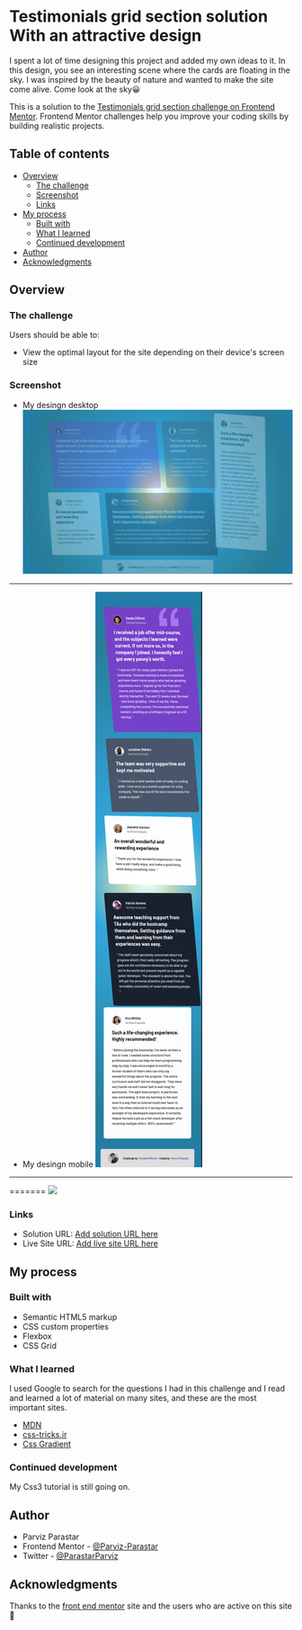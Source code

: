 # Testimonials grid section solution With an attractive design

I spent a lot of time designing this project and added my own ideas to it.
In this design, you see an interesting scene where the cards are floating in the sky.
I was inspired by the beauty of nature and wanted to make the site come alive.
Come look at the sky😀

This is a solution to the [Testimonials grid section challenge on Frontend Mentor](https://www.frontendmentor.io/challenges/testimonials-grid-section-Nnw6J7Un7). Frontend Mentor challenges help you improve your coding skills by building realistic projects. 

## Table of contents

- [Overview](#overview)
  - [The challenge](#the-challenge)
  - [Screenshot](#screenshot)
  - [Links](#links)
- [My process](#my-process)
  - [Built with](#built-with)
  - [What I learned](#what-i-learned)
  - [Continued development](#continued-development)
- [Author](#author)
- [Acknowledgments](#acknowledgments)


## Overview

### The challenge

Users should be able to:

- View the optimal layout for the site depending on their device's screen size

### Screenshot


- My desingn desktop ![my-design-desktop](https://github.com/Parviz-Parastar/Testimonials-grid-section/blob/main/Screenshots/my-design-desktop.png?raw=true)

***
- My desingn mobile ![my-design-mobile](https://github.com/Parviz-Parastar/Testimonials-grid-section/blob/main/Screenshots/my-design-mobile.png?raw=true)

***
=======
![](./screenshot.jpg)



### Links

- Solution URL: [Add solution URL here](https://github.com/Parviz-Parastar/Testimonials-grid-section)
- Live Site URL: [Add live site URL here](https://parviz-parastar.github.io/Testimonials-grid-section/)

## My process

### Built with

- Semantic HTML5 markup
- CSS custom properties
- Flexbox
- CSS Grid

### What I learned

I used Google to search for the questions I had in this challenge and I read and learned a lot of material on many sites, and these are the most important sites.

  - [MDN](https://developer.mozilla.org/)
  - [css-tricks.ir](https://css-tricks.ir/)
  - [Css Gradient](https://cssgradient.io/)
  

### Continued development

My Css3 tutorial is still going on.


## Author

- Parviz Parastar
- Frontend Mentor - [@Parviz-Parastar](https://www.frontendmentor.io/profile/Parviz-Parastar)
- Twitter - [@ParastarParviz](https://twitter.com/ParastarParviz)


## Acknowledgments
  Thanks to the [front end mentor](https://www.frontendmentor.io/home) site and the users who are active on this site👏

